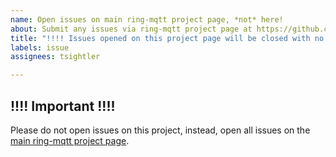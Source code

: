 ```yaml
---
name: Open issues on main ring-mqtt project page, *not* here!
about: Submit any issues via ring-mqtt project page at https://github.com/tsightler/ring-mqtt
title: "!!!! Issues opened on this project page will be closed with no response !!!!"
labels: issue
assignees: tsightler

---
```


## !!!! Important !!!!
Please do not open issues on this project, instead, open all issues on the [main ring-mqtt project page](https://github.com/tsightler/ring-mqtt).
